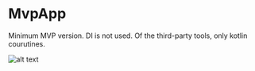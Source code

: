 # MvpApp
Minimum MVP version. DI is not used. Of the third-party tools, only kotlin courutines.

![alt text](https://github.com/[sulatskov34an]/[MvpApp]/blob/[master]/image.jpg?raw=true)

